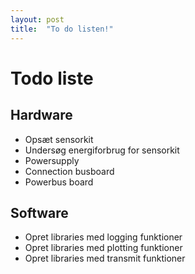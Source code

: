 ```yaml
---
layout: post
title:  "To do listen!"
---
```


# Todo liste

## Hardware
- Opsæt sensorkit
- Undersøg energiforbrug for sensorkit
- Powersupply
- Connection busboard
- Powerbus board

## Software
- Opret libraries med logging funktioner
- Opret libraries med plotting funktioner
- Opret libraries med transmit funktioner
